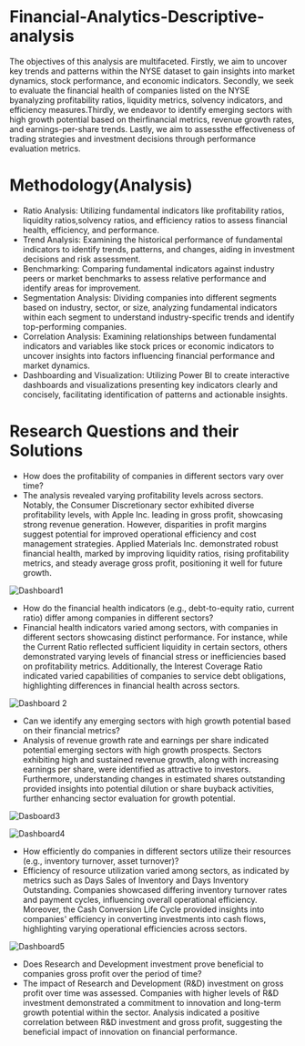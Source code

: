 # Financial-Analytics-Descriptive-analysis
The objectives of this analysis are multifaceted. Firstly, we aim to uncover key trends and patterns within the NYSE dataset to gain insights into market dynamics, stock performance, and economic indicators. Secondly, we seek to evaluate the financial health of companies listed on the NYSE byanalyzing profitability ratios, liquidity metrics, solvency indicators, and efficiency measures.Thirdly, we endeavor to identify emerging sectors with high growth potential based on theirfinancial metrics, revenue growth rates, and earnings-per-share trends. Lastly, we aim to assessthe effectiveness of trading strategies and investment decisions through performance evaluation metrics.
# Methodology(Analysis)
* Ratio Analysis: Utilizing fundamental indicators like profitability ratios, liquidity ratios,solvency ratios, and efficiency ratios to assess financial health, efficiency, and performance.
* Trend Analysis: Examining the historical performance of fundamental indicators to identify trends, patterns, and changes, aiding in investment decisions and risk assessment.
* Benchmarking: Comparing fundamental indicators against industry peers or market benchmarks to assess relative performance and identify areas for improvement.
* Segmentation Analysis: Dividing companies into different segments based on industry, sector, or size, analyzing fundamental indicators within each segment to understand industry-specific trends and identify top-performing companies.
* Correlation Analysis: Examining relationships between fundamental indicators and variables like stock prices or economic indicators to uncover insights into factors influencing financial performance and market dynamics.
* Dashboarding and Visualization: Utilizing Power BI to create interactive dashboards and visualizations presenting key indicators clearly and concisely, facilitating identification of patterns and actionable insights.
# Research Questions and their Solutions
* How does the profitability of companies in different sectors vary over time?
* The analysis revealed varying profitability levels across sectors. Notably, the Consumer Discretionary sector exhibited diverse profitability levels, with Apple Inc. leading in gross profit, showcasing strong revenue generation. However, disparities in profit margins suggest potential for improved operational efficiency and cost management strategies. Applied Materials Inc. demonstrated robust financial health, marked by improving liquidity ratios, rising profitability metrics, and steady average gross profit, positioning it well for future growth.

![Dashboard1](https://github.com/RutvijDarji/Financial-Analytics-Descriptive-analysis/assets/80823722/7ae02dbb-49b3-41d9-9dbc-f4a6e1d1c51b)

* How do the financial health indicators (e.g., debt-to-equity ratio, current ratio) differ among companies in different sectors?
* Financial health indicators varied among sectors, with companies in different sectors showcasing distinct performance. For instance, while the Current Ratio reflected sufficient liquidity in certain sectors, others demonstrated varying levels of financial stress or inefficiencies based on profitability metrics. Additionally, the Interest Coverage Ratio indicated varied capabilities of companies to service debt obligations, highlighting differences in financial health across sectors.

![Dashboard 2](https://github.com/RutvijDarji/Financial-Analytics-Descriptive-analysis/assets/80823722/544ad108-29c1-4025-96d2-431458f30353)

* Can we identify any emerging sectors with high growth potential based on their financial metrics?
* Analysis of revenue growth rate and earnings per share indicated potential emerging sectors with high growth prospects. Sectors exhibiting high and sustained revenue growth, along with increasing earnings per share, were identified as attractive to investors. Furthermore, understanding changes in estimated shares outstanding provided insights into potential dilution or share buyback activities, further enhancing sector evaluation for growth potential.

![Dasboard3](https://github.com/RutvijDarji/Financial-Analytics-Descriptive-analysis/assets/80823722/310757ef-fe58-40cf-99a6-617cc87fbf19)

![Dashboard4](https://github.com/RutvijDarji/Financial-Analytics-Descriptive-analysis/assets/80823722/458412bd-7728-4467-826e-a1e398d52c3b)

* How efficiently do companies in different sectors utilize their resources (e.g., inventory turnover, asset turnover)?
* Efficiency of resource utilization varied among sectors, as indicated by metrics such as Days Sales of Inventory and Days Inventory Outstanding. Companies showcased differing inventory turnover rates and payment cycles, influencing overall operational efficiency. Moreover, the Cash Conversion Life Cycle provided insights into companies' efficiency in converting investments into cash flows, highlighting varying operational efficiencies across sectors.

![Dashboard5](https://github.com/RutvijDarji/Financial-Analytics-Descriptive-analysis/assets/80823722/7d332e10-1b15-4e8c-8078-375147161e8d)

* Does Research and Development investment prove beneficial to companies gross profit over the period of time?
* The impact of Research and Development (R&D) investment on gross profit over time was assessed. Companies with higher levels of R&D investment demonstrated a commitment to innovation and long-term growth potential within the sector. Analysis indicated a positive correlation between R&D investment and gross profit, suggesting the beneficial impact of innovation on financial performance.

